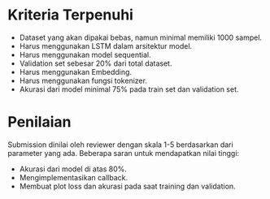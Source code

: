 # Kriteria Terpenuhi

- Dataset yang akan dipakai bebas, namun minimal memiliki 1000 sampel.
- Harus menggunakan LSTM dalam arsitektur model.
- Harus menggunakan model sequential.
- Validation set sebesar 20% dari total dataset.
- Harus menggunakan Embedding.
- Harus menggunakan fungsi tokenizer.
- Akurasi dari model minimal 75% pada train set dan validation set.

# Penilaian
Submission dinilai oleh reviewer dengan skala 1-5 berdasarkan dari parameter yang ada. Beberapa saran untuk mendapatkan nilai tinggi:
- Akurasi dari model di atas 80%.
- Mengimplementasikan callback.
- Membuat plot loss dan akurasi pada saat training dan validation.


